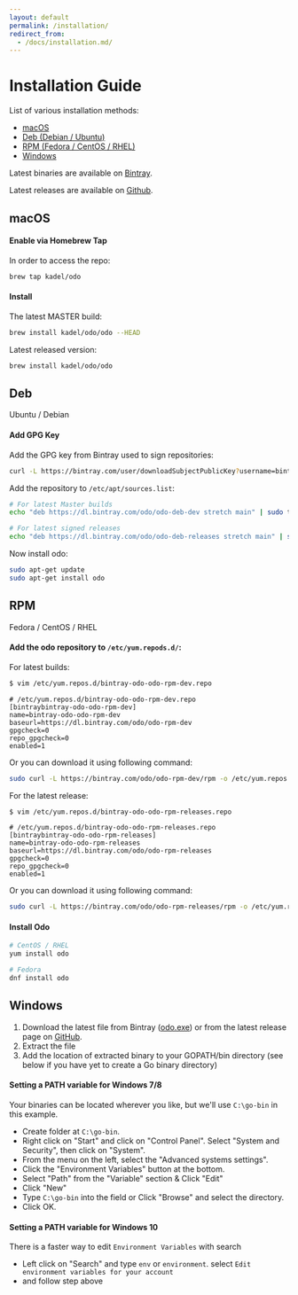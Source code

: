 ```yaml
---
layout: default
permalink: /installation/
redirect_from: 
  - /docs/installation.md/
---
```


# Installation Guide

List of various installation methods:

- [macOS](#macOS)
- [Deb (Debian / Ubuntu)](#deb)
- [RPM (Fedora / CentOS / RHEL)](#rpm)
- [Windows](#windows)

Latest binaries are available on [Bintray](https://dl.bintray.com/odo/odo/latest/).

Latest releases are available on [Github](https://github.com/redhat-developer/odo/releases/latest).

## macOS

#### Enable via Homebrew Tap

In order to access the repo:

```sh
brew tap kadel/odo
```

#### Install

The latest MASTER build:

```sh
brew install kadel/odo/odo --HEAD
```

Latest released version:

```sh
brew install kadel/odo/odo
```

## Deb

Ubuntu / Debian

#### Add GPG Key

Add the GPG key from Bintray used to sign repositories:

```sh
curl -L https://bintray.com/user/downloadSubjectPublicKey?username=bintray | apt-key add -
```

Add the repository to `/etc/apt/sources.list`:

```sh
# For latest Master builds
echo "deb https://dl.bintray.com/odo/odo-deb-dev stretch main" | sudo tee -a /etc/apt/sources.list

# For latest signed releases
echo "deb https://dl.bintray.com/odo/odo-deb-releases stretch main" | sudo tee -a /etc/apt/sources.list
```

Now install odo:

```sh
sudo apt-get update
sudo apt-get install odo
```

## RPM

Fedora / CentOS / RHEL

#### Add the odo repository to `/etc/yum.repods.d/`:

For latest builds:

```sh
$ vim /etc/yum.repos.d/bintray-odo-odo-rpm-dev.repo
```

```
# /etc/yum.repos.d/bintray-odo-odo-rpm-dev.repo
[bintraybintray-odo-odo-rpm-dev]
name=bintray-odo-odo-rpm-dev
baseurl=https://dl.bintray.com/odo/odo-rpm-dev
gpgcheck=0
repo_gpgcheck=0
enabled=1
```

Or you can download it using following command:

```sh
sudo curl -L https://bintray.com/odo/odo-rpm-dev/rpm -o /etc/yum.repos.d/bintray-odo-odo-rpm-dev.repo
```

For the latest release:

```sh
$ vim /etc/yum.repos.d/bintray-odo-odo-rpm-releases.repo
```

```
# /etc/yum.repos.d/bintray-odo-odo-rpm-releases.repo
[bintraybintray-odo-odo-rpm-releases]
name=bintray-odo-odo-rpm-releases
baseurl=https://dl.bintray.com/odo/odo-rpm-releases
gpgcheck=0
repo_gpgcheck=0
enabled=1
```

Or you can download it using following command:

```sh
sudo curl -L https://bintray.com/odo/odo-rpm-releases/rpm -o /etc/yum.repos.d/bintray-odo-odo-rpm-releases.repo
```

#### Install Odo

```sh
# CentOS / RHEL
yum install odo

# Fedora
dnf install odo
 ```

## Windows

1. Download the latest  file from Bintray ([odo.exe](https://dl.bintray.com/odo/odo/latest/windows-amd64/odo.exe)) or from the latest release page on [GitHub](https://github.com/redhat-developer/odo/releases).
2. Extract the file
3. Add the location of extracted binary to your GOPATH/bin directory (see below if you have yet to create a Go binary directory)

#### Setting a PATH variable for Windows 7/8

Your binaries can be located wherever you like,
but we'll use `C:\go-bin` in this example.

* Create folder at `C:\go-bin`.
* Right click on "Start" and click on "Control Panel". Select "System and Security", then click on "System".
* From the menu on the left, select the "Advanced systems settings".
* Click the "Environment Variables" button at the bottom.
* Select "Path" from the "Variable" section & Click "Edit"
* Click "New" 
* Type `C:\go-bin` into the field or Click "Browse" and select the directory.
* Click OK.

#### Setting a PATH variable for Windows 10

There is a faster way to edit `Environment Variables` with search
* Left click on "Search" and type `env` or `environment`. select `Edit environment variables for your account`
* and follow step above
